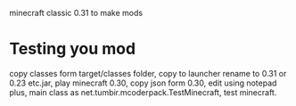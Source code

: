 minecraft classic 0.31 to make mods
# Testing you mod
copy classes form target/classes folder,
copy to launcher rename to 0.31 or 0.23 etc.jar,
play minecraft 0.30,
copy json form 0.30,
edit using notepad plus, 
main class as net.tumbir.mcoderpack.TestMinecraft,
test minecraft.
